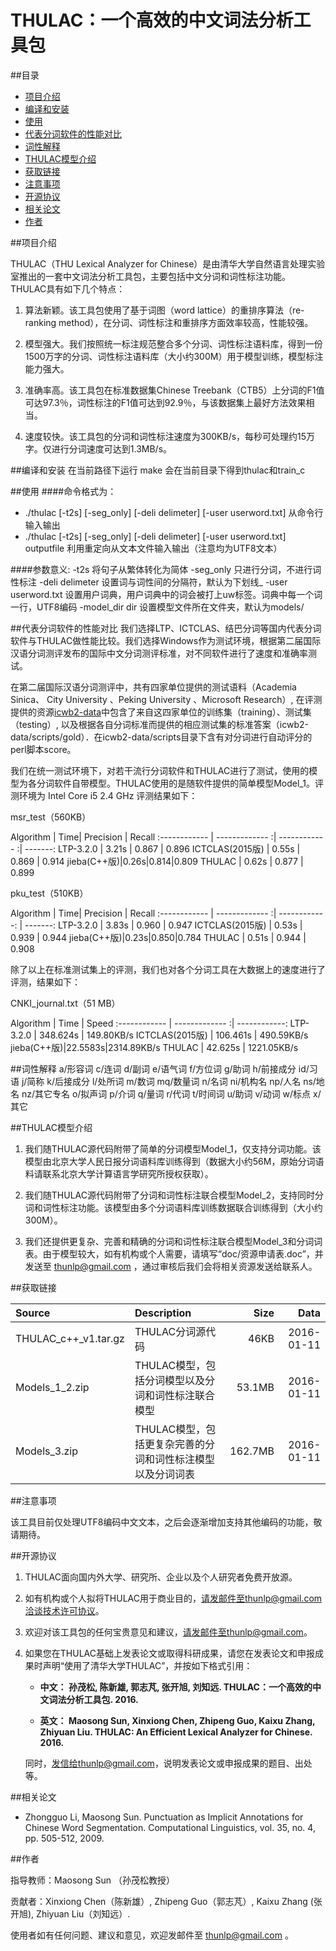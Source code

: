 # THULAC：一个高效的中文词法分析工具包
##目录
* [项目介绍](#项目介绍)
* [编译和安装](#编译和安装)
* [使用](#使用)
* [代表分词软件的性能对比](#代表分词软件的性能对比)
* [词性解释](#词性解释)
* [THULAC模型介绍](#THULAC模型介绍)
* [获取链接](#获取链接)
* [注意事项](#注意事项)
* [开源协议](#开源协议)
* [相关论文](#相关论文)
* [作者](#作者)

##项目介绍

THULAC（THU Lexical Analyzer for Chinese）是由清华大学自然语言处理实验室推出的一套中文词法分析工具包，主要包括中文分词和词性标注功能。THULAC具有如下几个特点：

1. 算法新颖。该工具包使用了基于词图（word lattice）的重排序算法（re-ranking method），在分词、词性标注和重排序方面效率较高，性能较强。

2. 模型强大。我们按照统一标注规范整合多个分词、词性标注语料库，得到一份1500万字的分词、词性标注语料库（大小约300M）用于模型训练，模型标注能力强大。

3. 准确率高。该工具包在标准数据集Chinese Treebank（CTB5）上分词的F1值可达97.3％，词性标注的F1值可达到92.9％，与该数据集上最好方法效果相当。

4. 速度较快。该工具包的分词和词性标注速度为300KB/s，每秒可处理约15万字。仅进行分词速度可达到1.3MB/s。

##编译和安装
	在当前路径下运行
	make
	会在当前目录下得到thulac和train_c

##使用
####命令格式为：

* ./thulac [-t2s] [-seg_only] [-deli delimeter] [-user userword.txt]   从命令行输入输出
* ./thulac [-t2s] [-seg_only] [-deli delimeter] [-user userword.txt] <inputfile >outputfile   利用重定向从文本文件输入输出（注意均为UTF8文本）

####参数意义:
	-t2s			    将句子从繁体转化为简体
	-seg_only		    只进行分词，不进行词性标注
	-deli delimeter		设置词与词性间的分隔符，默认为下划线_
	-user userword.txt	设置用户词典，用户词典中的词会被打上uw标签。词典中每一个词一行，UTF8编码
	-model_dir dir		设置模型文件所在文件夹，默认为models/


##代表分词软件的性能对比
我们选择LTP、ICTCLAS、结巴分词等国内代表分词软件与THULAC做性能比较。我们选择Windows作为测试环境，根据第二届国际汉语分词测评发布的国际中文分词测评标准，对不同软件进行了速度和准确率测试。

在第二届国际汉语分词测评中，共有四家单位提供的测试语料（Academia Sinica、 City University 、Peking University 、Microsoft Research）, 在评测提供的资源[icwb2-data](http://www.sighan.org/bakeoff2005/)中包含了来自这四家单位的训练集（training）、测试集（testing）, 以及根据各自分词标准而提供的相应测试集的标准答案（icwb2-data/scripts/gold）．在icwb2-data/scripts目录下含有对分词进行自动评分的perl脚本score。

我们在统一测试环境下，对若干流行分词软件和THULAC进行了测试，使用的模型为各分词软件自带模型。THULAC使用的是随软件提供的简单模型Model_1。评测环境为 Intel Core i5 2.4 GHz 评测结果如下：

msr_test（560KB）

Algorithm | Time| Precision | Recall
:------------ | ------------- :| ------------ :| -------:
LTP-3.2.0 | 3.21s  | 0.867 | 0.896
ICTCLAS(2015版) | 0.55s | 0.869 | 0.914
jieba(C++版)|0.26s|0.814|0.809
THULAC | 0.62s  | 0.877 | 0.899

pku_test（510KB）

Algorithm | Time| Precision | Recall
:------------ | ------------- :| ------------: | -------:
LTP-3.2.0 | 3.83s  | 0.960 | 0.947
ICTCLAS(2015版) | 0.53s | 0.939 | 0.944
jieba(C++版)|0.23s|0.850|0.784
THULAC | 0.51s  | 0.944 | 0.908

除了以上在标准测试集上的评测，我们也对各个分词工具在大数据上的速度进行了评测，结果如下：

CNKI_journal.txt（51 MB）

Algorithm | Time | Speed
:------------ | ------------- :| ------------:
LTP-3.2.0 | 348.624s  | 149.80KB/s
ICTCLAS(2015版) | 106.461s | 490.59KB/s
jieba(C++版)|22.5583s|2314.89KB/s
THULAC | 42.625s  | 1221.05KB/s

##词性解释
	a/形容词 c/连词 d/副词 e/语气词 f/方位词 g/助词
    h/前接成分 id/习语 j/简称 k/后接成分 l/处所词
    m/数词 mq/数量词 n/名词 ni/机构名 np/人名
    ns/地名 nz/其它专名 o/拟声词 p/介词 q/量词
    r/代词 t/时间词 u/助词 v/动词 w/标点 x/其它

##THULAC模型介绍
1. 我们随THULAC源代码附带了简单的分词模型Model_1，仅支持分词功能。该模型由北京大学人民日报分词语料库训练得到（数据大小约56M，原始分词语料请联系北京大学计算语言学研究所授权获取）。

2. 我们随THULAC源代码附带了分词和词性标注联合模型Model_2，支持同时分词和词性标注功能。该模型由多个分词语料库训练数据联合训练得到（大小约300M）。

3. 我们还提供更复杂、完善和精确的分词和词性标注联合模型Model_3和分词词表。由于模型较大，如有机构或个人需要，请填写“doc/资源申请表.doc”，并发送至 thunlp@gmail.com ，通过审核后我们会将相关资源发送给联系人。


##获取链接

Source | Description | Size|Data
:------------ | :------------- | ------------:|--------:
THULAC_c++_v1.tar.gz| THULAC分词源代码 | 46KB|2016-01-11
Models_1_2.zip | THULAC模型，包括分词模型以及分词和词性标注联合模型 | 53.1MB|2016-01-11
Models_3.zip|THULAC模型，包括更复杂完善的分词和词性标注模型以及分词词表|162.7MB|2016-01-11

##注意事项

该工具目前仅处理UTF8编码中文文本，之后会逐渐增加支持其他编码的功能，敬请期待。


##开源协议
1. THULAC面向国内外大学、研究所、企业以及个人研究者免费开放源。
2. 如有机构或个人拟将THULAC用于商业目的，请发邮件至thunlp@gmail.com洽谈技术许可协议。
3. 欢迎对该工具包的任何宝贵意见和建议，请发邮件至thunlp@gmail.com。
4. 如果您在THULAC基础上发表论文或取得科研成果，请您在发表论文和申报成果时声明“使用了清华大学THULAC”，并按如下格式引用：
	
	* **中文： 孙茂松, 陈新雄, 郭志芃, 张开旭, 刘知远. THULAC：一个高效的中文词法分析工具包. 2016.**
	
	* **英文： Maosong Sun, Xinxiong Chen, Zhipeng Guo, Kaixu Zhang, Zhiyuan Liu. THULAC: An Efficient Lexical Analyzer for Chinese. 2016.**
		
   同时，发信给thunlp@gmail.com，说明发表论文或申报成果的题目、出处等。
   
##相关论文
* Zhongguo Li, Maosong Sun. Punctuation as Implicit Annotations for Chinese Word Segmentation. Computational Linguistics, vol. 35, no. 4, pp. 505-512, 2009.
   
##作者

指导教师：Maosong Sun （孙茂松教授）

贡献者：Xinxiong Chen（陈新雄）, Zhipeng Guo（郭志芃）, Kaixu Zhang (张开旭), Zhiyuan Liu（刘知远）.

使用者如有任何问题、建议和意见，欢迎发邮件至 thunlp@gmail.com 。
